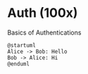 # Auth (100x)
 Basics of Authentications
 ```plantuml
@startuml
Alice -> Bob: Hello
Bob -> Alice: Hi
@enduml
